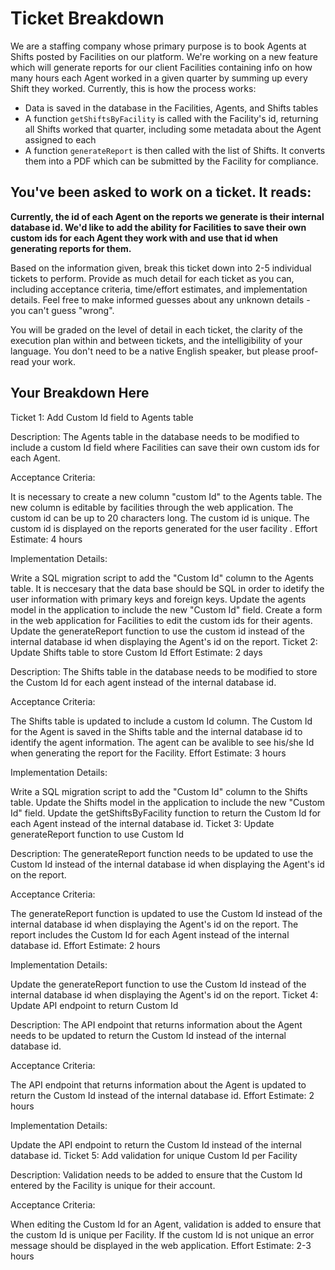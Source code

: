 # Ticket Breakdown
We are a staffing company whose primary purpose is to book Agents at Shifts posted by Facilities on our platform. We're working on a new feature which will generate reports for our client Facilities containing info on how many hours each Agent worked in a given quarter by summing up every Shift they worked. Currently, this is how the process works:

- Data is saved in the database in the Facilities, Agents, and Shifts tables
- A function `getShiftsByFacility` is called with the Facility's id, returning all Shifts worked that quarter, including some metadata about the Agent assigned to each
- A function `generateReport` is then called with the list of Shifts. It converts them into a PDF which can be submitted by the Facility for compliance.

## You've been asked to work on a ticket. It reads:

**Currently, the id of each Agent on the reports we generate is their internal database id. We'd like to add the ability for Facilities to save their own custom ids for each Agent they work with and use that id when generating reports for them.**


Based on the information given, break this ticket down into 2-5 individual tickets to perform. Provide as much detail for each ticket as you can, including acceptance criteria, time/effort estimates, and implementation details. Feel free to make informed guesses about any unknown details - you can't guess "wrong".


You will be graded on the level of detail in each ticket, the clarity of the execution plan within and between tickets, and the intelligibility of your language. You don't need to be a native English speaker, but please proof-read your work.

## Your Breakdown Here



Ticket 1: Add Custom Id field to Agents table

Description:
The Agents table in the database needs to be modified to include a custom Id field where Facilities can save their own custom ids for each Agent.

Acceptance Criteria:

It is necessary to create a new column "custom Id"  to the Agents table.
The new column is editable by facilities through the web application.
The custom id can be up to 20 characters long.
The custom id is unique.
The custom id is displayed on the reports generated for the user facility .
Effort Estimate:
4 hours

Implementation Details:

Write a SQL migration script to add the "Custom Id" column to the Agents table. It is neccesary that the
data base should be SQL in order to idetify the user information with primary keys and foreign keys.
Update the agents model in the application to include the new "Custom Id" field.
Create a form in the web application for Facilities to edit the custom ids for their agents.
Update the generateReport function to use the custom id instead of the internal database id when displaying the Agent's id on the report.
Ticket 2: Update Shifts table to store Custom Id
Effort Estimate:
2 days

Description:
The Shifts table in the database needs to be modified to store the Custom Id for each agent instead of the internal database id.

Acceptance Criteria:

The Shifts table is updated to include a custom Id column.
The Custom Id for the Agent is saved in the Shifts table and the internal database id to identify the agent information.
The agent can be avalible to see his/she Id when generating the report for the Facility.
Effort Estimate:
3 hours

Implementation Details:

Write a SQL migration script to add the "Custom Id" column to the Shifts table.
Update the Shifts model in the application to include the new "Custom Id" field.
Update the getShiftsByFacility function to return the Custom Id for each Agent instead of the internal database id.
Ticket 3: Update generateReport function to use Custom Id

Description:
The generateReport function needs to be updated to use the Custom Id instead of the internal database id when displaying the Agent's id on the report.

Acceptance Criteria:

The generateReport function is updated to use the Custom Id instead of the internal database id when displaying the Agent's id on the report.
The report includes the Custom Id for each Agent instead of the internal database id.
Effort Estimate:
2 hours

Implementation Details:

Update the generateReport function to use the Custom Id instead of the internal database id when displaying the Agent's id on the report.
Ticket 4: Update API endpoint to return Custom Id

Description:
The API endpoint that returns information about the Agent needs to be updated to return the Custom Id instead of the internal database id.

Acceptance Criteria:

The API endpoint that returns information about the Agent is updated to return the Custom Id instead of the internal database id.
Effort Estimate:
2 hours

Implementation Details:

Update the API endpoint to return the Custom Id instead of the internal database id.
Ticket 5: Add validation for unique Custom Id per Facility

Description:
Validation needs to be added to ensure that the Custom Id entered by the Facility is unique for their account.

Acceptance Criteria:

When editing the Custom Id for an Agent, validation is added to ensure that the custom Id is unique per Facility.
If the custom Id is not unique an error message should be  displayed in the web application.
Effort Estimate:
2-3 hours
